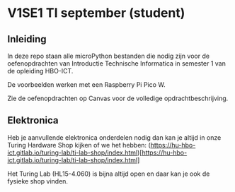 # V1SE1 TI september (student)

## Inleiding

In deze repo staan alle microPython bestanden die nodig zijn voor de oefenopdrachten van Introductie Technische Informatica in semester 1 van de opleiding HBO-ICT.

De voorbeelden werken met een Raspberry Pi Pico W.

Zie de oefenopdrachten op Canvas voor de volledige opdrachtbeschrijving.

## Elektronica

Heb je aanvullende elektronica onderdelen nodig dan kan je altijd in onze Turing Hardware Shop kijken of we het hebben: (https://hu-hbo-ict.gitlab.io/turing-lab/ti-lab-shop/index.html)[https://hu-hbo-ict.gitlab.io/turing-lab/ti-lab-shop/index.html]

Het Turing Lab (HL15-4.060) is bijna altijd open en daar kan je ook de fysieke shop vinden.
